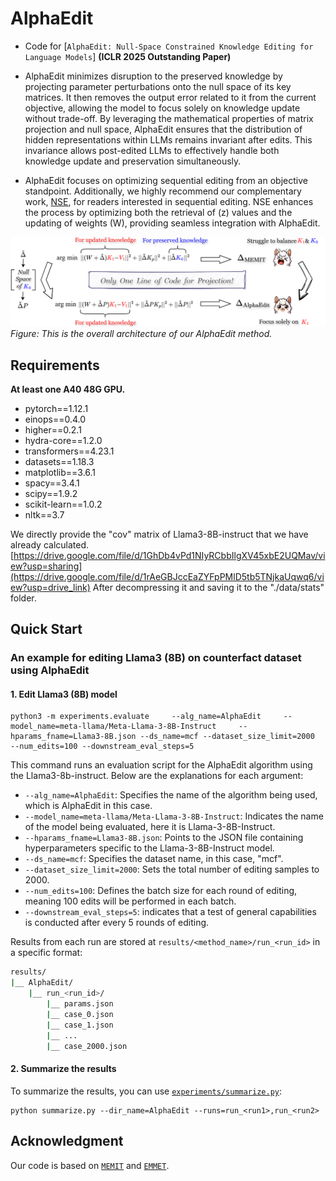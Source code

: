 # AlphaEdit
- Code for [``AlphaEdit: Null-Space Constrained Knowledge Editing for Language Models``] **(ICLR 2025 Outstanding Paper)**

- AlphaEdit minimizes disruption to the preserved knowledge by projecting parameter perturbations onto the null space of its key matrices. It then removes the output error related to it from the current objective, allowing the model to focus solely on knowledge update without trade-off.  By leveraging the mathematical properties of matrix projection and null space, AlphaEdit ensures that the distribution of hidden representations within LLMs remains invariant after edits. This invariance allows post-edited LLMs to effectively handle both knowledge update and preservation simultaneously.
- AlphaEdit focuses on optimizing sequential editing from an objective standpoint. Additionally, we highly recommend our complementary work, [NSE](https://arxiv.org/abs/2410.04045), for readers interested in sequential editing. NSE enhances the process by optimizing both the retrieval of \(z\) values and the updating of weights \(W\), providing seamless integration with AlphaEdit.

![alt text](resource/alphaedit_fig.png)
*Figure: This is the overall architecture of our AlphaEdit method.*

## Requirements
**At least one A40 48G GPU.**

- pytorch==1.12.1
- einops==0.4.0
- higher==0.2.1
- hydra-core==1.2.0
- transformers==4.23.1
- datasets==1.18.3
- matplotlib==3.6.1
- spacy==3.4.1
- scipy==1.9.2
- scikit-learn==1.0.2
- nltk==3.7

We directly provide the "cov" matrix of Llama3-8B-instruct that we have already calculated. [https://drive.google.com/file/d/1GhDb4vPd1NIyRCbbIlgXV45xbE2UQMav/view?usp=sharing](https://drive.google.com/file/d/1rAeGBJccEaZYFpPMlD5tb5TNjkaUqwq6/view?usp=drive_link)
After decompressing it and saving it to the "./data/stats" folder.
## Quick Start
### An example for editing Llama3 (8B) on counterfact dataset using AlphaEdit
#### 1. Edit Llama3 (8B) model 
 
    python3 -m experiments.evaluate     --alg_name=AlphaEdit     --model_name=meta-llama/Meta-Llama-3-8B-Instruct     --hparams_fname=Llama3-8B.json --ds_name=mcf --dataset_size_limit=2000    --num_edits=100 --downstream_eval_steps=5

This command runs an evaluation script for the AlphaEdit algorithm using the Llama3-8b-instruct. Below are the explanations for each argument:

- `--alg_name=AlphaEdit`: Specifies the name of the algorithm being used, which is AlphaEdit in this case.
- `--model_name=meta-llama/Meta-Llama-3-8B-Instruct`: Indicates the name of the model being evaluated, here it is Llama-3-8B-Instruct.
- `--hparams_fname=Llama3-8B.json`: Points to the JSON file containing hyperparameters specific to the Llama-3-8B-Instruct model.
- `--ds_name=mcf`: Specifies the dataset name, in this case, "mcf".
- `--dataset_size_limit=2000`: Sets the total number of editing samples to 2000.
- `--num_edits=100`: Defines the batch size for each round of editing, meaning 100 edits will be performed in each batch. 
- `--downstream_eval_steps=5`: indicates that a test of general capabilities is conducted after every 5 rounds of editing.

Results from each run are stored at `results/<method_name>/run_<run_id>` in a specific format:
```bash
results/
|__ AlphaEdit/
    |__ run_<run_id>/
        |__ params.json
        |__ case_0.json
        |__ case_1.json
        |__ ...
        |__ case_2000.json
```

#### 2. Summarize the results  
To summarize the results, you can use [`experiments/summarize.py`](experiments/summarize.py):

    python summarize.py --dir_name=AlphaEdit --runs=run_<run1>,run_<run2>

## Acknowledgment
Our code is based on  [``MEMIT``](https://github.com/kmeng01/memit.git) and [``EMMET``](https://github.com/scalable-model-editing/unified-model-editing.git).
